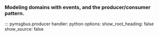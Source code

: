 ### Modeling domains with events, and the producer/consumer pattern.

::: pymsgbus.producer
    handler: python
    options:
      show_root_heading: false
      show_source: false